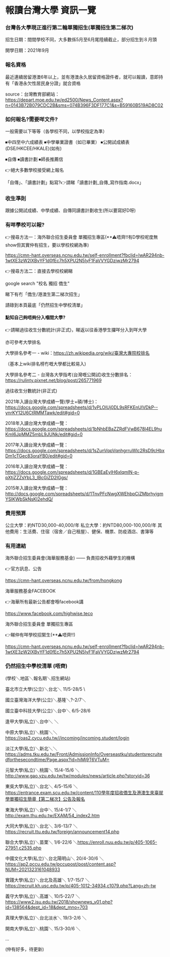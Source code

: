 # 報讀台灣大學 資訊一覽

### 台灣各大學現正進行第二輪單獨招生(單獨招生第二梯次)

招生日期：間間學校不同，大多數係5月至6月尾陸續截止，部分招生到８月頭

開學日期：2021年9月

### 報名資格

最近連續居留港澳6年以上，並有港澳永久居留資格證件者，就可以報讀，意即持有「香港永欠性居民身分證」就合資格

source：台灣教育部網站：https://depart.moe.edu.tw/ed2500/News_Content.aspx?n=0143B72B079CDC2B&sms=074B396F3DF177C1&s=B59160B519AD8C02


### 如何報名?需要咩文件?

一般需要以下等等（各學校不同，以學校指定為準）

⏹中四至中六成績表   ⏹中學畢業證書（如已畢業）   ⏹公開試成績表(DSE/HKCEE/HKALE)(如有)

⏹自傳   ⏹讀書計劃   ⏹師長推薦信

👉絕大多數學校接受網上報名

「自傳」、「讀書計劃」點寫?👉請睇「讀書計劃_自傳_寫作指南.docx」


### 收生準則

跟據公開試成績、中學成績、自傳同讀書計劃收生(所以要寫好D呀)


### 有咩學校可以報?

👉搜尋方法一：海外聯合招生委員會 單獨招生專區(**⚠唔齊!!有D學校呢度無show但其實仲有招生，要以學校校網為準)

https://cmn-hant.overseas.ncnu.edu.tw/self-enrollment?fbclid=IwAR294nb-1wtXE3zW2lXBvYF1d0fEc7h5XPU2N5IyF1FaVVYGDzjwzMr2794

👉搜尋方法二：直接去學校校網睇

google search "校名 獨招 僑生"

睇下有冇「僑生/港澳生第二梯次招生」

請碌到本頁最底「仍然招生中學校清單」


#### 點知自己夠唔夠分入嗰間大學?

👉請睇過往收生分數統計(非正式)，睇返以往香港學生攞咩分入到咩大學

亦可參考大學排名

大學排名參考一 - wiki：https://zh.wikipedia.org/wiki/臺灣大專院校排名

（基本上wiki排名榜冇嘅大學都比較易入)

大學排名參考二 - 台灣各大學指考(台灣嘅公開試)收生分數排名：https://rulinty.pixnet.net/blog/post/265771969

過往收生分數統計(非正式)

2021年入讀台灣大學成績一覽(學士+碩/博士)：
https://docs.google.com/spreadsheets/d/1vPLOIUj0DL9sRFKEnUlVDkP--ynrKY12U6CtRMMTawk/edit#gid=0

2018年入讀台灣大學成績一覽：
https://docs.google.com/spreadsheets/d/1bNhbEBaZZRdFVwB678l4EL9huKmI6JpMMZ5mbL9JUNk/edit#gid=0

2017年入讀台灣大學成績一覽：
https://docs.google.com/spreadsheets/d/1sZunVqpVqnhgrruWlc2RsD9cHbxDm1cTGec83oraYB0/edit#gid=0

2016年入讀台灣大學成績一覽：
https://docs.google.com/spreadsheets/d/1GBEaEyIH6xlqmlN-p-pXtjZZZsYbL3_IBcGiZD2IGgs/

2015年入讀台灣大學成績一覽：
http://docs.google.com/spreadsheets/d/1TnvPFcNwgXWEhbpCiZMbrhyjgmYSIKWbSkNsKI2ehdQ/


### 費用預算

公立大學：約NTD30,000-40,000/年
私立大學：約NTD80,000-100,000/年
其他費用：生活費、住宿（宿舍／自己租屋）、健保、機票、防疫酒店、書簿等


### 有用連結

海外聯合招生委員會(海華服務基金) —— 負責招收外藉學生的機構

👉官方訊息、公告

https://cmn-hant.overseas.ncnu.edu.tw/from/hongkong

海華服務基金FACEBOOK

👉海華所有最新公告都會喺facebook講

https://www.facebook.com/highwise.teco

海外聯合招生委員會 單獨招生專區

👉睇仲有咩學校招緊生(**⚠唔齊!!)

https://cmn-hant.overseas.ncnu.edu.tw/self-enrollment?fbclid=IwAR294nb-1wtXE3zW2lXBvYF1d0fEc7h5XPU2N5IyF1FaVVYGDzjwzMr2794


### 仍然招生中學校清單 (唔齊)

(學校＼地區＼報名期＼招生網站)

臺北市立大學(公立)＼台北＼ 11/5-28/5 \

國立臺灣海洋大學(公立)＼基隆＼?-2/7＼

國立臺中科技大學(公立)＼台中＼ 6/5-28/6

逢甲大學(私立)＼台中＼ ＼

中原大學(私立)＼桃園＼＼https://oas2.cycu.edu.tw//incoming/incoming.student/login

淡江大學(私立)＼新北＼＼https://adms.tku.edu.tw/Front/AdmissionInfo/Overseastku/studentsrecruitedforthesecondtime/Page.aspx?id=hiMj9T6VTuM=

元智大學(私立)＼桃園＼ 15/4-15/6 ＼http://www.gao.yzu.edu.tw/tw/modules/news/article.php?storyid=36

東吳大學(私立)＼台北＼ 4/5-15/6 ＼https://entrance.exam.scu.edu.tw/content/110學年度招收僑生及港澳生來臺就學單獨招生簡章【第二梯次】公告及報名

東海大學(私立)＼台中＼ 15/4-1/7 ＼http://exam.thu.edu.tw/EXAM/54_index2.htm

大同大學(私立)＼台北＼ 3/6-13/7 ＼https://recruit.ttu.edu.tw/foreign/announcement14.php

聯合大學(私立)＼苗栗＼ 1/6-22/6 ＼https://enroll.nuu.edu.tw/p/405-1065-27951,c2535.php 

中國文化大學(私立)＼台北陽明山＼ 20/4-30/6 ＼https://ap2.pccu.edu.tw/pccupost/post/content.asp?NUM=2021323161048933

實踐大學(私立)＼台北及高雄＼ 1/7-15/7 ＼https://recruit.kh.usc.edu.tw/p/405-1012-34934,c1079.php?Lang=zh-tw

義守大學(私立)＼高雄＼ 10/5-22/7 ＼https://www2.isu.edu.tw/2018/shownews_v01.php?id=138564&dept_id=18&dept_mno=703

真理大學(私立)＼台北淡水＼ 19/3-2/6 ＼

開南大學(私立)＼桃園＼ 15/3-30/6 ＼

...

(仲有好多，待更新)
